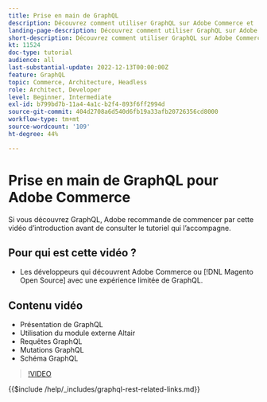 ```yaml
---
title: Prise en main de GraphQL
description: Découvrez comment utiliser GraphQL sur Adobe Commerce et  [!DNL Magento Open Source]. Découvrez comment utiliser des requêtes, des mutations et des schémas.
landing-page-description: Découvrez comment utiliser GraphQL sur Adobe Commerce et  [!DNL Magento Open Source]. Découvrez comment utiliser des requêtes, des mutations et des schémas.
short-description: Découvrez comment utiliser GraphQL sur Adobe Commerce et  [!DNL Magento Open Source]. Découvrez comment utiliser des requêtes, des mutations et des schémas.
kt: 11524
doc-type: tutorial
audience: all
last-substantial-update: 2022-12-13T00:00:00Z
feature: GraphQL
topic: Commerce, Architecture, Headless
role: Architect, Developer
level: Beginner, Intermediate
exl-id: b799bd7b-11a4-4a1c-b2f4-893f6ff2994d
source-git-commit: 404d2708a6d540d6fb19a33afb20726356cd8000
workflow-type: tm+mt
source-wordcount: '109'
ht-degree: 44%

---
```


# Prise en main de GraphQL pour Adobe Commerce

Si vous découvrez GraphQL, Adobe recommande de commencer par cette vidéo d’introduction avant de consulter le tutoriel qui l’accompagne.

## Pour qui est cette vidéo ?

* Les développeurs qui découvrent Adobe Commerce ou [!DNL Magento Open Source] avec une expérience limitée de GraphQL.

## Contenu vidéo

* Présentation de GraphQL
* Utilisation du module externe Altair
* Requêtes GraphQL
* Mutations GraphQL
* Schéma GraphQL

>[!VIDEO](https://video.tv.adobe.com/v/3412302?quality=12&learn=on)

{{$include /help/_includes/graphql-rest-related-links.md}}

